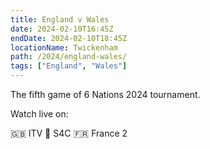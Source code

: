 ```yaml
---
title: England v Wales
date: 2024-02-10T16:45Z
endDate: 2024-02-10T18:45Z
locationName: Twickenham
path: /2024/england-wales/
tags: ["England", "Wales"]
---
```


The fifth game of 6 Nations 2024 tournament.

Watch live on:

🇬🇧 ITV
🏴󠁧󠁢󠁷󠁬󠁳󠁿 S4C
🇫🇷 France 2